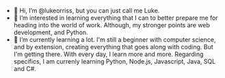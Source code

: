 - 👋 Hi, I’m @lukeorriss, but you can just call me Luke. 
- 👀 I’m interested in learning everything that I can to better prepare me for heading into the world of work. Although, my stronger points are web development, and Python. 
- 🌱 I’m currently learning a lot. I'm still a beginner with computer science, and by extension, creating everything that goes along with coding. But I'm getting there. With every day, I learn more and more. Regarding specifics, I am currenly learning Python, Node.js, Javascript, Java, SQL and C#. 


<!---
lukeorriss/lukeorriss is a ✨ special ✨ repository because its `README.md` (this file) appears on your GitHub profile.
You can click the Preview link to take a look at your changes.
--->
